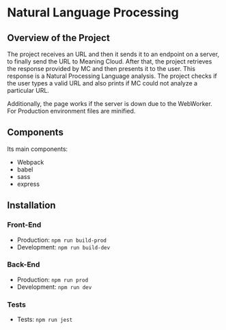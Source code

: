 
# Natural Language Processing
## Overview of the Project
The project receives an URL and then it sends it to an endpoint on a server, to finally send the URL to Meaning Cloud. After that, the project retrieves the response provided by MC and then presents it to the user. This response is a Natural Processing Language analysis. The project checks if the user types a valid URL and also prints if MC could not analyze a particular URL.

Additionally, the page works if the server is down due to the WebWorker. For Production environment files are minified. 

## Components

Its main components:
- Webpack
- babel
- sass
- express

## Installation

### Front-End
- Production: ```npm run build-prod```
- Development: ```npm run build-dev```

### Back-End
- Production: ```npm run prod```
- Development: ```npm run dev```

### Tests
- Tests: ```npm run jest```


